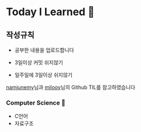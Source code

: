 # Today I Learned :seedling:

## 작성규칙

* 공부한 내용을 업로드합니다

* 3일이상 커밋 쉬지않기

* 일주일에 3일이상 쉬지않기


[namjunemy](https://github.com/namjunemy)님과 [milooy](https://github.com/milooy)님의 Github TIL를 참고하였습니다




###  Computer Science :whale:
* C언어
* 자료구조
